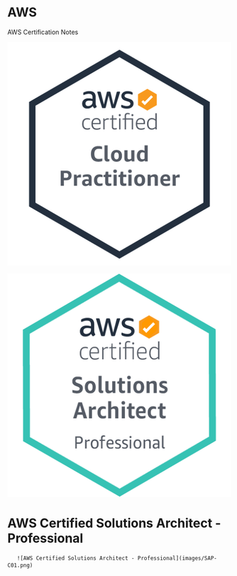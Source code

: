 # AWS

AWS Certification Notes 


 ![AWS Certified Solutions Architect - Professional](images/CLF-C01.png)
 
  ![AWS Certified Solutions Architect - Professional](images/SAP-C01.png)
  # AWS Certified Solutions Architect - Professional
       ![AWS Certified Solutions Architect - Professional](images/SAP-C01.png)

 
